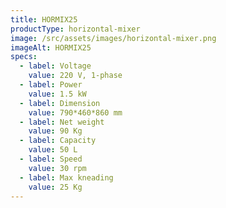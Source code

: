 ```yaml
---
title: HORMIX25
productType: horizontal-mixer
image: /src/assets/images/horizontal-mixer.png
imageAlt: HORMIX25
specs:
  - label: Voltage
    value: 220 V, 1-phase
  - label: Power
    value: 1.5 kW
  - label: Dimension
    value: 790*460*860 mm
  - label: Net weight
    value: 90 Kg
  - label: Capacity
    value: 50 L
  - label: Speed
    value: 30 rpm
  - label: Max kneading
    value: 25 Kg
---
```

